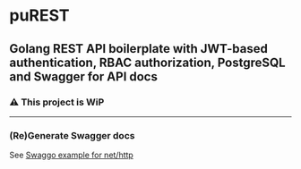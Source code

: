 # puREST

## Golang REST API boilerplate with JWT-based authentication, RBAC authorization, PostgreSQL and Swagger for API docs

### :warning: This project is WiP

---

### (Re)Generate Swagger docs

See [Swaggo example for net/http](https://github.com/swaggo/http-swagger)
